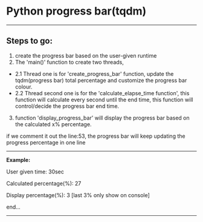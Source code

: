 # Python progress bar(tqdm)
***
## **Steps to go:**

1. create the progress bar based on the user-given runtime
2. The 'main()' function to create two threads,
* 2.1 Thread one is for 'create_progress_bar' function, update the tqdm(progress bar) total percentage and customize the progress bar colour.
* 2.2 Thread second one is for the 'calculate_elapse_time function', this function will calculate every second until the end time,
 this function will control/decide the progress bar end time.
3. function 'display_progress_bar' will display the progress bar based on the calculated x% percentage.

if we comment it out the line:53, the progress bar will keep updating the progress percentage in one line
***

**Example:**

User given time: 30sec

Calculated percentage(%): 27

Display percentage(%): 3 [last 3% only show on console]

end...
***